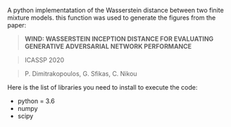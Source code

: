 A python implementatation of the Wasserstein distance between two finite mixture models.
this function was used to generate the figures from the paper:

> **WIND: WASSERSTEIN INCEPTION DISTANCE FOR EVALUATING GENERATIVE ADVERSARIAL NETWORK PERFORMANCE**

> ICASSP 2020

> P. Dimitrakopoulos, G. Sfikas, C. Nikou


Here is the list of libraries you need to install to execute the code:
- python = 3.6
- numpy
- scipy
